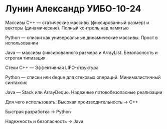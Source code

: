 # Лунин Александр УИБО-10-24

Массивы
C++ — статические массивы (фиксированный размер) и векторы (динамические). Полный контроль над памятью

Python — списки как универсальные динамические массивы. Прост в использовании

Java — массивы фиксированного размера и ArrayList. Безопасность и строгая типизация

Стеки
C++ — Эффективная LIFO-структура

Python — списки или deque для стековых операций. Минималистичный синтаксис

Java — Stack или ArrayDeque. Надежные потокобезопасные реализации

Для чего использовать:
Высокая производительность → C++

Быстрая разработка → Python

Надежность и безопасность → Java
